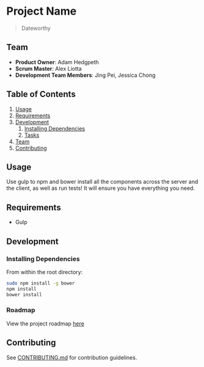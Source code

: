 # Project Name

> Dateworthy

## Team

  - __Product Owner__: Adam Hedgpeth
  - __Scrum Master__: Alex Liotta
  - __Development Team Members__: Jing Pei, Jessica Chong

## Table of Contents

1. [Usage](#Usage)
1. [Requirements](#requirements)
1. [Development](#development)
    1. [Installing Dependencies](#installing-dependencies)
    1. [Tasks](#tasks)
1. [Team](#team)
1. [Contributing](#contributing)

## Usage

Use gulp to npm and bower install all the components across the server and the client, as well as run tests!  It will ensure you have everything you need.

## Requirements

- Gulp

## Development

### Installing Dependencies

From within the root directory:

```sh
sudo npm install -g bower
npm install
bower install
```

### Roadmap

View the project roadmap [here](LINK_TO_PROJECT_ISSUES)


## Contributing

See [CONTRIBUTING.md](CONTRIBUTING.md) for contribution guidelines.
